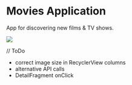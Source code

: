 # Movies Application

App for discovering new films & TV shows.

![](http://julianrosser.website/images/app_screenshots/movies01.png)

// ToDo
- correct image size in RecyclerView columns
- alternative API calls
- DetailFragment onClick
